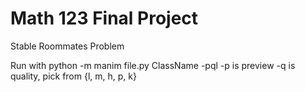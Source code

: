 # Math 123 Final Project
Stable Roommates Problem

Run with
python -m manim file.py ClassName -pql
-p is preview
-q is quality, pick from {l, m, h, p, k}